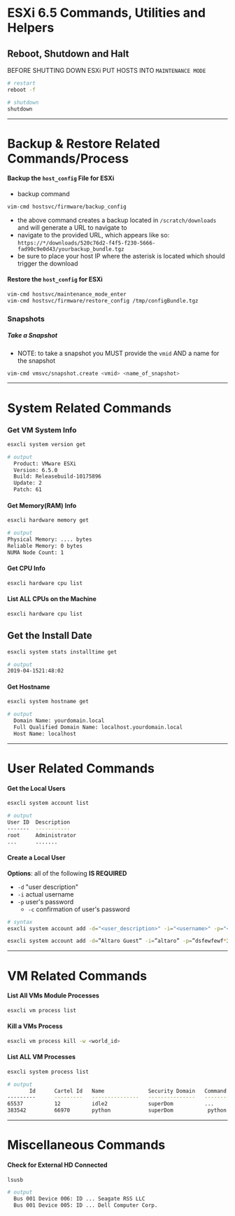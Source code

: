 # ESXi 6.5 Commands, Utilities and Helpers

## Reboot, Shutdown and Halt
BEFORE SHUTTING DOWN ESXi PUT HOSTS INTO ```MAINTENANCE MODE```

```bash
# restart
reboot -f

# shutdown
shutdown
```

-----------------

# Backup & Restore Related Commands/Process

#### Backup the ```host_config``` File for ESXi
- backup command
```bash
vim-cmd hostsvc/firmware/backup_config
```
- the above command creates a backup located in ```/scratch/downloads``` and will generate a URL to navigate to
- navigate to the provided URL, which appears like so: ```https://*/downloads/520c76d2-f4f5-f230-5666-fad90c9e0d43/yourbackup_bundle.tgz```
- be sure to place your host IP where the asterisk is located which should trigger the download

#### Restore the ```host_config``` for ESXi
```bash
vim-cmd hostsvc/maintenance_mode_enter
vim-cmd hostsvc/firmware/restore_config /tmp/configBundle.tgz
```

### Snapshots

##### Take a Snapshot
- NOTE: to take a snapshot you MUST provide the ```vmid``` AND a name for the snapshot
```bash
vim-cmd vmsvc/snapshot.create <vmid> <name_of_snapshot>
```


-------------------


# System Related Commands

### Get VM System Info
```bash
esxcli system version get

# output
  Product: VMware ESXi
  Version: 6.5.0
  Build: Releasebuild-10175896
  Update: 2
  Patch: 61
```

#### Get Memory(RAM) Info
```bash
esxcli hardware memory get

# output
Physical Memory: .... bytes
Reliable Memory: 0 bytes
NUMA Node Count: 1
```

#### Get CPU Info
```bash
esxcli hardware cpu list
```

#### List ALL CPUs on the Machine
```bash
esxcli hardware cpu list
```

## Get the Install Date
```bash
esxcli system stats installtime get

# output
2019-04-1521:48:02
```

#### Get Hostname 
```bash
esxcli system hostname get

# output
  Domain Name: yourdomain.local
  Full Qualified Domain Name: localhost.yourdomain.local
  Host Name: localhost
```


-----------------

# User Related Commands

#### Get the Local Users
```bash
esxcli system account list

# output
User ID  Description
-------  -----------
root     Administrator
...      .......
```

#### Create a Local User
__Options__: all of the following __IS REQUIRED__
- ```-d``` "user description" 
- ```-i``` actual username
- ```-p``` user's password
  - ```-c``` confirmation of user's password

```bash
# syntax
esxcli system account add -d="<user_description>" -i="<username>" -p="<password>" -c="<confirm_password>"

esxcli system account add -d=”Altaro Guest” -i=”altaro” -p=”dsfewfewf*3!4404″ -c=”dsfewfewf*3!4404″
```


----------------


# VM Related Commands

#### List All VMs Module Processes
```bash
esxcli vm process list
```

#### Kill a VMs Process
```bash
esxcli vm process kill -w <world_id>
```
#### List ALL VM Processes
```bash
esxcli system process list

# output
       Id      Cartel Id   Name              Security Domain   Command Line
---------      ---------   ---------------   ---------------   --------------------------------------
65537          12          idle2             superDom          ...
383542         66970       python            superDom           python /bin/esxcli system process list
```


-------------


# Miscellaneous Commands

#### Check for External HD Connected
```bash
lsusb

# output
  Bus 001 Device 006: ID ... Seagate RSS LLC
  Bus 001 Device 005: ID ... Dell Computer Corp.


```
